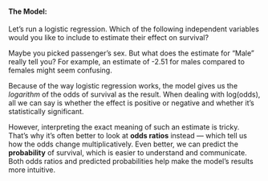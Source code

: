 #### The Model:

Let’s run a logistic regression. Which of the following independent variables would you like to include to estimate their effect on survival?  

Maybe you picked passenger’s sex. But what does the estimate for “Male” really tell you? For example, an estimate of -2.51 for males compared to females might seem confusing.  

Because of the way logistic regression works, the model gives us the *logarithm* of the odds of survival as the result. When dealing with log(odds), all we can say is whether the effect is positive or negative and whether it’s statistically significant.  

However, interpreting the exact meaning of such an estimate is tricky. That’s why it’s often better to look at **odds ratios** instead — which tell us how the odds change multiplicatively. Even better, we can predict the **probability** of survival, which is easier to understand and communicate. Both odds ratios and predicted probabilities help make the model’s results more intuitive.
